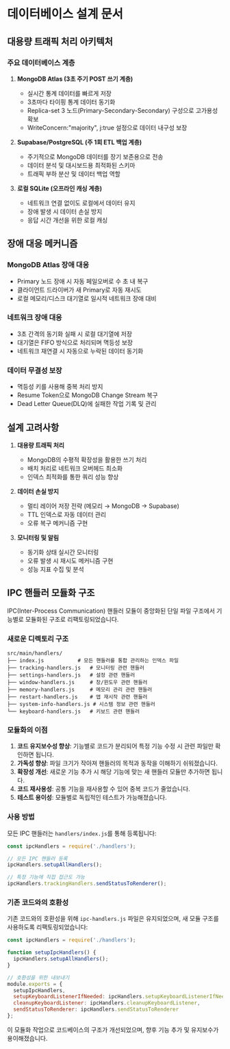 # 데이터베이스 설계 문서

## 대용량 트래픽 처리 아키텍처

### 주요 데이터베이스 계층

1. **MongoDB Atlas (3초 주기 POST 쓰기 계층)**
   - 실시간 통계 데이터를 빠르게 저장
   - 3초마다 타이핑 통계 데이터 동기화
   - Replica-set 3 노드(Primary-Secondary-Secondary) 구성으로 고가용성 확보
   - WriteConcern:"majority", j:true 설정으로 데이터 내구성 보장

2. **Supabase/PostgreSQL (주 1회 ETL 백업 계층)**
   - 주기적으로 MongoDB 데이터를 장기 보존용으로 전송
   - 데이터 분석 및 대시보드용 최적화된 스키마
   - 트래픽 부하 분산 및 데이터 백업 역할

3. **로컬 SQLite (오프라인 캐싱 계층)**
   - 네트워크 연결 없이도 로컬에서 데이터 유지
   - 장애 발생 시 데이터 손실 방지
   - 응답 시간 개선을 위한 로컬 캐싱

## 장애 대응 메커니즘

### MongoDB Atlas 장애 대응
- Primary 노드 장애 시 자동 페일오버로 수 초 내 복구
- 클라이언트 드라이버가 새 Primary로 자동 재시도
- 로컬 메모리/디스크 대기열로 일시적 네트워크 장애 대비

### 네트워크 장애 대응
- 3초 간격의 동기화 실패 시 로컬 대기열에 저장
- 대기열은 FIFO 방식으로 처리되며 멱등성 보장
- 네트워크 재연결 시 자동으로 누락된 데이터 동기화

### 데이터 무결성 보장
- 멱등성 키를 사용해 중복 처리 방지
- Resume Token으로 MongoDB Change Stream 복구
- Dead Letter Queue(DLQ)에 실패한 작업 기록 및 관리

## 설계 고려사항

1. **대용량 트래픽 처리**
   - MongoDB의 수평적 확장성을 활용한 쓰기 처리
   - 배치 처리로 네트워크 오버헤드 최소화
   - 인덱스 최적화를 통한 쿼리 성능 향상

2. **데이터 손실 방지**
   - 멀티 레이어 저장 전략 (메모리 → MongoDB → Supabase)
   - TTL 인덱스로 자동 데이터 관리
   - 오류 복구 메커니즘 구현

3. **모니터링 및 알림**
   - 동기화 상태 실시간 모니터링
   - 오류 발생 시 재시도 메커니즘 구현
   - 성능 지표 수집 및 분석

## IPC 핸들러 모듈화 구조

IPC(Inter-Process Communication) 핸들러 모듈이 중앙화된 단일 파일 구조에서 기능별로 모듈화된 구조로 리팩토링되었습니다.

### 새로운 디렉토리 구조

```
src/main/handlers/
├── index.js           # 모든 핸들러를 통합 관리하는 인덱스 파일
├── tracking-handlers.js   # 모니터링 관련 핸들러
├── settings-handlers.js   # 설정 관련 핸들러
├── window-handlers.js     # 창/윈도우 관련 핸들러
├── memory-handlers.js     # 메모리 관리 관련 핸들러
├── restart-handlers.js    # 앱 재시작 관련 핸들러
├── system-info-handlers.js # 시스템 정보 관련 핸들러
└── keyboard-handlers.js   # 키보드 관련 핸들러
```

### 모듈화의 이점

1. **코드 유지보수성 향상**: 기능별로 코드가 분리되어 특정 기능 수정 시 관련 파일만 확인하면 됩니다.
2. **가독성 향상**: 파일 크기가 작아져 핸들러의 목적과 동작을 이해하기 쉬워졌습니다.
3. **확장성 개선**: 새로운 기능 추가 시 해당 기능에 맞는 새 핸들러 모듈만 추가하면 됩니다.
4. **코드 재사용성**: 공통 기능을 재사용할 수 있어 중복 코드가 줄었습니다.
5. **테스트 용이성**: 모듈별로 독립적인 테스트가 가능해졌습니다.

### 사용 방법

모든 IPC 핸들러는 `handlers/index.js`를 통해 등록됩니다:

```javascript
const ipcHandlers = require('./handlers');

// 모든 IPC 핸들러 등록
ipcHandlers.setupAllHandlers();

// 특정 기능에 직접 접근도 가능
ipcHandlers.trackingHandlers.sendStatusToRenderer();
```

### 기존 코드와의 호환성

기존 코드와의 호환성을 위해 `ipc-handlers.js` 파일은 유지되었으며, 새 모듈 구조를 사용하도록 리팩토링되었습니다:

```javascript
const ipcHandlers = require('./handlers');

function setupIpcHandlers() {
  ipcHandlers.setupAllHandlers();
}

// 호환성을 위한 내보내기
module.exports = {
  setupIpcHandlers,
  setupKeyboardListenerIfNeeded: ipcHandlers.setupKeyboardListenerIfNeeded,
  cleanupKeyboardListener: ipcHandlers.cleanupKeyboardListener,
  sendStatusToRenderer: ipcHandlers.sendStatusToRenderer
};
```

이 모듈화 작업으로 코드베이스의 구조가 개선되었으며, 향후 기능 추가 및 유지보수가 용이해졌습니다. 